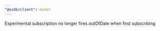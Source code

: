 ```yaml
---
"@osdk/client": minor
---
```


Experimental subscription no longer fires outOfDate when first subscribing
